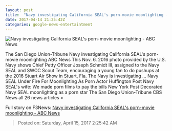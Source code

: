 ```yaml
---
layout: post
title:  "Navy investigating California SEAL's porn-movie moonlighting - ABC News"
date: 2017-04-14 21:25:42Z
categories: google-news-entertaintment
---
```


![Navy investigating California SEAL's porn-movie moonlighting - ABC News](http://a.abcnews.com/images/Entertainment/WireAP_c75d435a092143cab51ed6fa99ee6822_16x9_992.jpg)

The San Diego Union-Tribune Navy investigating California SEAL's porn-movie moonlighting ABC News This Nov. 6. 2016 photo provided by the U.S. Navy shows Chief Petty Officer Joseph Schmidt III, assigned to the Navy SEAL and SWCC Scout Team, encouraging a young fan to do pushups at the 2016 Stuart Air Show in Stuart, Fla. The Navy is investigating ... Navy SEAL Under Fire For Moonlighting As Porn Actor Huffington Post Navy SEAL's wife: We made porn films to pay the bills New York Post Decorated Navy SEAL moonlighting as a porn star The San Diego Union-Tribune CBS News all 26 news articles »


Full story on F3News: [Navy investigating California SEAL's porn-movie moonlighting - ABC News](http://www.f3nws.com/n/TSJGVG)

> Posted on: Saturday, April 15, 2017 2:25:42 AM
